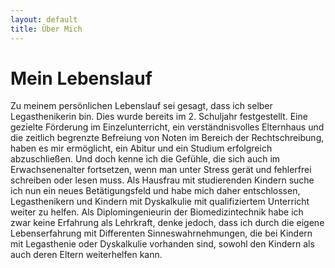 ```yaml
---
layout: default
title: Über Mich
---
```


# Mein Lebenslauf

Zu meinem persönlichen Lebenslauf sei gesagt, dass ich selber Legasthenikerin bin. Dies wurde bereits im 2. Schuljahr festgestellt. Eine gezielte Förderung im Einzelunterricht, ein verständnisvolles Elternhaus und die zeitlich begrenzte Befreiung von Noten im Bereich der Rechtschreibung, haben es mir ermöglicht, ein Abitur und ein Studium erfolgreich abzuschließen. Und doch kenne ich die Gefühle, die sich auch im Erwachsenenalter fortsetzen, wenn man unter Stress gerät und fehlerfrei schreiben oder lesen muss. Als Hausfrau mit studierenden Kindern suche ich nun ein neues Betätigungsfeld und habe mich daher entschlossen, Legasthenikern und Kindern mit Dyskalkulie mit qualifiziertem Unterricht weiter zu helfen. Als Diplomingenieurin der Biomedizintechnik habe ich zwar keine Erfahrung als Lehrkraft, denke jedoch, dass ich durch die eigene Lebenserfahrung mit Differenten Sinneswahrnehmungen, die bei Kindern mit Legasthenie oder Dyskalkulie vorhanden sind, sowohl den Kindern als auch deren Eltern weiterhelfen kann. 
